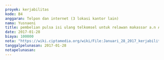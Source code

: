 ```yaml
---
proyek: kerjabilitas
kode: B4
anggaran: Telpon dan internet (3 lokasi kantor lain)
nama: Yusnaeni
title: pembelian pulsa isi ulang telkomsel untuk relawan makassar a.n Akbar
date: 2017-01-28
biaya: 100000
nota: "https://wiki.ciptamedia.org/wiki/File:Januari_28_2017_kerjabilitas_B4_komunikasi_neni.jpg"
tanggalpelunasan: 2017-01-28
notapelunasan:
---
```

